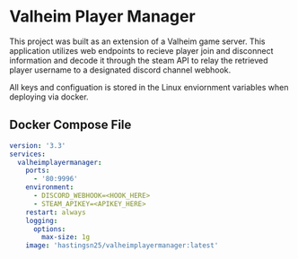 # Valheim Player Manager
This project was built as an extension of a Valheim game server. 
This application utilizes web endpoints to recieve player join and disconnect information and decode it through the steam API to relay the retrieved player username to a designated discord channel webhook. 

All keys and configuation is stored in the Linux enviornment variables when deploying via docker.

## Docker Compose File
```yaml
version: '3.3'
services:
  valheimplayermanager:
    ports:
      - '80:9996'
    environment:
      - DISCORD_WEBHOOK=<HOOK_HERE>
      - STEAM_APIKEY=<APIKEY_HERE>
    restart: always
    logging:
      options:
        max-size: 1g
    image: 'hastingsn25/valheimplayermanager:latest'
```
